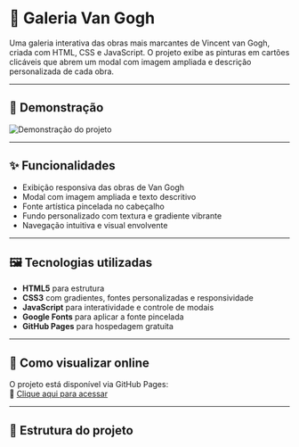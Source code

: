 # 🎨 Galeria Van Gogh

Uma galeria interativa das obras mais marcantes de Vincent van Gogh, criada com HTML, CSS e JavaScript. O projeto exibe as pinturas em cartões clicáveis que abrem um modal com imagem ampliada e descrição personalizada de cada obra.

---

## 📸 Demonstração

<!-- Suba um GIF para a pasta imagens/ e insira o nome abaixo -->
![Demonstração do projeto](imagens/demo.gif)

---

## ✨ Funcionalidades

- Exibição responsiva das obras de Van Gogh
- Modal com imagem ampliada e texto descritivo
- Fonte artística pincelada no cabeçalho
- Fundo personalizado com textura e gradiente vibrante
- Navegação intuitiva e visual envolvente

---

## 🖼️ Tecnologias utilizadas

- **HTML5** para estrutura
- **CSS3** com gradientes, fontes personalizadas e responsividade
- **JavaScript** para interatividade e controle de modais
- **Google Fonts** para aplicar a fonte pincelada
- **GitHub Pages** para hospedagem gratuita

---

## 🚀 Como visualizar online

O projeto está disponível via GitHub Pages:  
🔗 [Clique aqui para acessar](https://raghiante10.github.io/Goghzin/)

---

## 📂 Estrutura do projeto
